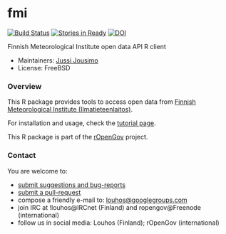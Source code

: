 fmi
===

[![Build Status](https://api.travis-ci.org/rOpenGov/fmi.png)](https://travis-ci.org/rOpenGov/fmi)
[![Stories in Ready](https://badge.waffle.io/ropengov/fmi.png?label=Ready)](http://waffle.io/ropengov/fmi)
[![DOI](https://zenodo.org/badge/4203/rOpenGov/fmi.png)](https://github.com/rOpenGov/fmi)


Finnish Meteorological Institute open data API R client

+ Maintainers: [Jussi Jousimo](http://www.github.com/statguy/)
+ License: FreeBSD

### Overview

This R package provides tools to access open data from [Finnish Meteorological Institute (Ilmatieteenlaitos)](http://www.fmi.fi/en/).

For installation and usage, check the [tutorial page](https://github.com/rOpenGov/fmi/blob/master/vignettes/fmi_tutorial.md). 

This R package is part of the [rOpenGov](http://ropengov.github.io) project.

### Contact

  You are welcome to:

  * [submit suggestions and bug-reports](https://github.com/ropengov/fmi/issues)
  * [submit a pull-request](https://github.com/rOpenGov/fmi/pulls)
  * compose a friendly e-mail to: [louhos@googlegroups.com](mailto:louhos@googlegroups.com)
  * join IRC at !louhos@IRCnet (Finland) and ropengov@Freenode (international)
  * follow us in social media: Louhos (Finland); rOpenGov (international)

